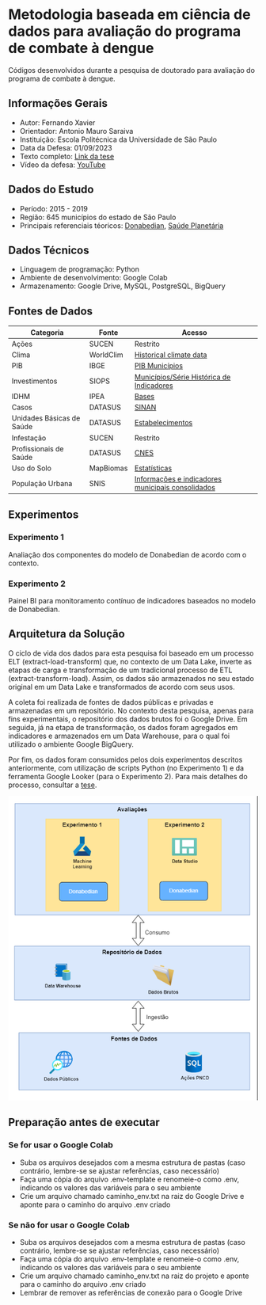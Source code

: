 # Metodologia baseada em ciência de dados para avaliação do programa de combate à dengue
Códigos desenvolvidos durante a pesquisa de doutorado para avaliação do programa de combate à dengue.

## Informações Gerais

- Autor: Fernando Xavier
- Orientador: Antonio Mauro Saraiva
- Instituição: Escola Politécnica da Universidade de São Paulo
- Data da Defesa: 01/09/2023
- Texto completo: <a href="https://www.teses.usp.br/teses/disponiveis/3/3141/tde-09112023-115721/pt-br.php" target="_blank">Link da tese</a>
- Vídeo da defesa: <a href="https://www.youtube.com/watch?v=fsffpwU5sR0" target="_blank">YouTube</a>

## Dados do Estudo
- Período: 2015 - 2019
- Região: 645 municípios do estado de São Paulo
- Principais referenciais téoricos: [Donabedian](https://jamanetwork.com/journals/jama/article-abstract/374139), [Saúde Planetária](https://www.thelancet.com/journals/lancet/article/PIIS0140-6736(15)60901-1/fulltext)

## Dados Técnicos
- Linguagem de programação: Python
- Ambiente de desenvolvimento: Google Colab
- Armazenamento: Google Drive, MySQL, PostgreSQL, BigQuery

## Fontes de Dados

Categoria | Fonte | Acesso |
| ------ | ------- | ------- |
| Ações  | SUCEN   | Restrito |
| Clima  | WorldClim  | [Historical climate data](https://www.worldclim.org/data/worldclim21.html) |
| PIB  | IBGE   | [PIB Municípios](https://www.ibge.gov.br/estatisticas/downloads-estatisticas.html) |
| Investimentos  | SIOPS   | [Municípios/Série Histórica de Indicadores](https://www.gov.br/saude/pt-br/acesso-a-informacao/siops) |
| IDHM  | IPEA   | [Bases](https://www.ipea.gov.br/ipeageo/bases.html) |
| Casos  | DATASUS   | [SINAN](https://datasus.saude.gov.br/acesso-a-informacao/doencas-e-agravos-de-notificacao-de-2007-em-diante-sinan/) |
| Unidades Básicas de Saúde  | DATASUS   | [Estabelecimentos](https://datasus.saude.gov.br/cnes-estabelecimentos/) |
| Infestação  | SUCEN   | Restrito |
| Profissionais de Saúde  | DATASUS   | [CNES](https://datasus.saude.gov.br/cnes-recursos-humanos-a-partir-de-agosto-de-2007-ocupacoes-classificadas-pela-cbo-2002) |
| Uso do Solo  | MapBiomas   | [Estatísticas](https://brasil.mapbiomas.org/estatisticas/) |
| População Urbana  | SNIS   | [Informações e indicadores municipais consolidados](http://app4.mdr.gov.br/serieHistorica) |

## Experimentos

### Experimento 1
Analiação dos componentes do modelo de Donabedian de acordo com o contexto.

### Experimento 2
Painel BI para monitoramento contínuo de indicadores baseados no modelo de Donabedian.

## Arquitetura da Solução

O ciclo de vida dos dados para esta pesquisa foi baseado em um processo ELT (extract-load-transform) que, no contexto de um Data Lake, inverte as etapas de carga e transformação de um tradicional processo de ETL (extract-transform-load). Assim, os dados são armazenados no seu estado original em um Data Lake e transformados de acordo com seus usos. 

A coleta foi realizada de fontes de dados públicas e privadas e armazenadas em um repositório. No contexto desta pesquisa, apenas para fins experimentais, o repositório dos dados brutos foi o Google Drive. Em seguida, já na etapa de transformação, os dados foram agregados em indicadores e armazenados em um Data Warehouse, para o qual foi utilizado o ambiente Google BigQuery.

Por fim, os dados foram consumidos pelos dois experimentos descritos anteriormente, com utilização de scripts Python (no Experimento 1) e da ferramenta Google Looker (para o Experimento 2). Para mais detalhes do processo, consultar a <a href="https://www.teses.usp.br/teses/disponiveis/3/3141/tde-09112023-115721/pt-br.php" target="_blank">tese</a>.

![Arquitetura](imgs/data_structure_thesis.drawio.png)

## Preparação antes de executar

### Se for usar o Google Colab
- Suba os arquivos desejados com a mesma estrutura de pastas (caso contrário, lembre-se se ajustar referências, caso necessário)
- Faça uma cópia do arquivo .env-template e renomeie-o como .env, indicando os valores das variáveis para o seu ambiente
- Crie um arquivo chamado caminho_env.txt na raiz do Google Drive e aponte para o caminho do arquivo .env criado

### Se não for usar o Google Colab
- Suba os arquivos desejados com a mesma estrutura de pastas (caso contrário, lembre-se se ajustar referências, caso necessário)
- Faça uma cópia do arquivo .env-template e renomeie-o como .env, indicando os valores das variáveis para o seu ambiente
- Crie um arquivo chamado caminho_env.txt na raiz do projeto e aponte para o caminho do arquivo .env criado
- Lembrar de remover as referências de conexão para o Google Drive 